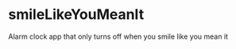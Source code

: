 smileLikeYouMeanIt
==================

Alarm clock app that only turns off when you smile like you mean it
